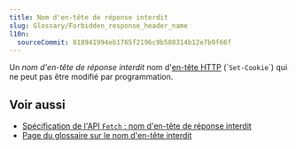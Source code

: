 ```yaml
---
title: Nom d'en-tête de réponse interdit
slug: Glossary/Forbidden_response_header_name
l10n:
  sourceCommit: 818941994eb1765f2196c9b588314b12e7b9f66f
---
```

Un _nom d'en-tête de réponse interdit_ nom d'[en-tête HTTP](http://localhost:5042/en-US/docs/Web/HTTP/Headers) (\``Set-Cookie`\`) qui ne peut pas être modifié par programmation.

## Voir aussi

- [Spécification de l'API `Fetch`&nbsp;: nom d'en-tête de réponse interdit](https://fetch.spec.whatwg.org/#forbidden-response-header-name)
- [Page du glossaire sur le nom d'en-tête interdit](/fr/docs/Glossary/Forbidden_header_name)